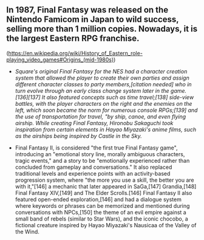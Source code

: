 ## In 1987, Final Fantasy was released on the Nintendo Famicom in Japan to wild success, selling more than 1 million copies. Nowadays, it is the largest Eastern RPG franchise.

(https://en.wikipedia.org/wiki/History_of_Eastern_role-playing_video_games#Origins_(mid-1980s))

* _Square's original Final Fantasy for the NES had a character creation system that allowed the player to create their own parties and assign different character classes to party members,[citation needed] who in turn evolve through an early class change system later in the game.[136][137] It also featured concepts such as time travel;[138] side-view battles, with the player characters on the right and the enemies on the left, which soon became the norm for numerous console RPGs;[139] and the use of transportation for travel, "by ship, canoe, and even flying airship. While creating Final Fantasy, Hironobu Sakaguchi took inspiration from certain elements in Hayao Miyazaki's anime films, such as the airships being inspired by Castle in the Sky._

* Final Fantasy II, is considered "the first true Final Fantasy game", introducing an "emotional story line, morally ambiguous characters, tragic events," and a story to be "emotionally experienced rather than concluded from gameplay and conversations." It also replaced traditional levels and experience points with an activity-based progression system, where "the more you use a skill, the better you are with it,"[146] a mechanic that later appeared in SaGa,[147] Grandia,[148] Final Fantasy XIV,[149] and The Elder Scrolls.[146] Final Fantasy II also featured open-ended exploration,[146] and had a dialogue system where keywords or phrases can be memorized and mentioned during conversations with NPCs,[150] the theme of an evil empire against a small band of rebels (similar to Star Wars), and the iconic chocobo, a fictional creature inspired by Hayao Miyazaki's Nausicaa of the Valley of the Wind.
